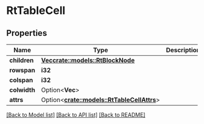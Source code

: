 # RtTableCell

## Properties

Name | Type | Description | Notes
------------ | ------------- | ------------- | -------------
**children** | [**Vec<crate::models::RtBlockNode>**](RtBlockNode.md) |  | 
**rowspan** | **i32** |  | 
**colspan** | **i32** |  | 
**colwidth** | Option<**Vec<i32>**> |  | [optional]
**attrs** | Option<[**crate::models::RtTableCellAttrs**](RtTableCellAttrs.md)> |  | [optional]

[[Back to Model list]](../README.md#documentation-for-models) [[Back to API list]](../README.md#documentation-for-api-endpoints) [[Back to README]](../README.md)


